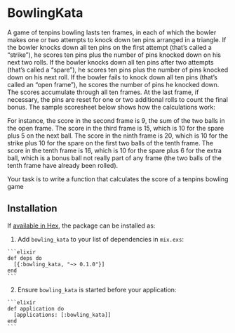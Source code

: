 # BowlingKata

A game of tenpins bowling lasts ten frames, in each of which the bowler makes one or two attempts to knock down ten pins arranged in a triangle. If the bowler knocks down all ten pins on the first attempt (that’s called a “strike”), he scores ten pins plus the number of pins knocked down on his next two rolls. If the bowler knocks down all ten pins after two attempts (that’s called a “spare”), he scores ten pins plus the number of pins knocked down on his next roll. If the bowler fails to knock down all ten pins (that’s called an “open frame”), he scores the number of pins he knocked down. The scores accumulate through all ten frames. At the last frame, if necessary, the pins are reset for one or two additional rolls to count the final bonus. The sample scoresheet below shows how the calculations work:




For instance, the score in the second frame is 9, the sum of the two balls in the open frame. The score in the third frame is 15, which is 10 for the spare plus 5 on the next ball. The score in the ninth frame is 20, which is 10 for the strike plus 10 for the spare on the first two balls of the tenth frame. The score in the tenth frame is 16, which is 10 for the spare plus 6 for the extra ball, which is a bonus ball not really part of any frame (the two balls of the tenth frame have already been rolled).

Your task is to write a function that calculates the score of a tenpins bowling game


## Installation

If [available in Hex](https://hex.pm/docs/publish), the package can be installed as:

  1. Add `bowling_kata` to your list of dependencies in `mix.exs`:

    ```elixir
    def deps do
      [{:bowling_kata, "~> 0.1.0"}]
    end
    ```

  2. Ensure `bowling_kata` is started before your application:

    ```elixir
    def application do
      [applications: [:bowling_kata]]
    end
    ```

